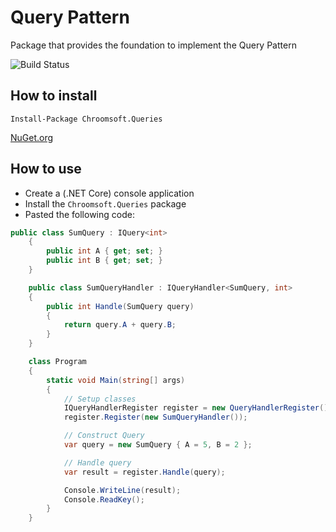 # Query Pattern

Package that provides the foundation to implement the Query Pattern

![Build Status](https://chr.visualstudio.com/_apis/public/build/definitions/2d33193a-77fd-4ddc-be87-12c73bc5ff99/20/badge)

## How to install
`Install-Package Chroomsoft.Queries`

[NuGet.org](https://www.nuget.org/packages/Chroomsoft.Queries/)

## How to use
- Create a (.NET Core) console application
- Install the `Chroomsoft.Queries` package
- Pasted the following code:

```csharp
public class SumQuery : IQuery<int>
    {
        public int A { get; set; }
        public int B { get; set; }
    }

    public class SumQueryHandler : IQueryHandler<SumQuery, int>
    {
        public int Handle(SumQuery query)
        {
            return query.A + query.B;
        }
    }

    class Program
    {
        static void Main(string[] args)
        {
            // Setup classes
            IQueryHandlerRegister register = new QueryHandlerRegister();
            register.Register(new SumQueryHandler());

            // Construct Query
            var query = new SumQuery { A = 5, B = 2 };

            // Handle query
            var result = register.Handle(query);

            Console.WriteLine(result);
            Console.ReadKey();
        }
    }
```
